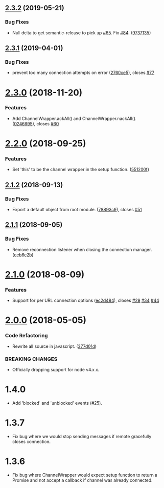 ## [2.3.2](https://github.com/benbria/node-amqp-connection-manager/compare/v2.3.1...v2.3.2) (2019-05-21)


### Bug Fixes

* Null delta to get semantic-release to pick up [#65](https://github.com/benbria/node-amqp-connection-manager/issues/65).  Fix [#84](https://github.com/benbria/node-amqp-connection-manager/issues/84). ([9737135](https://github.com/benbria/node-amqp-connection-manager/commit/9737135))

## [2.3.1](https://github.com/benbria/node-amqp-connection-manager/compare/v2.3.0...v2.3.1) (2019-04-01)


### Bug Fixes

* prevent too many connection attempts on error ([2760ce5](https://github.com/benbria/node-amqp-connection-manager/commit/2760ce5)), closes [#77](https://github.com/benbria/node-amqp-connection-manager/issues/77)

# [2.3.0](https://github.com/benbria/node-amqp-connection-manager/compare/v2.2.0...v2.3.0) (2018-11-20)


### Features

* Add ChannelWrapper.ackAll() and ChannelWrapper.nackAll(). ([0246695](https://github.com/benbria/node-amqp-connection-manager/commit/0246695)), closes [#60](https://github.com/benbria/node-amqp-connection-manager/issues/60)

# [2.2.0](https://github.com/benbria/node-amqp-connection-manager/compare/v2.1.2...v2.2.0) (2018-09-25)


### Features

* Set 'this' to be the channel wrapper in the setup function. ([551200f](https://github.com/benbria/node-amqp-connection-manager/commit/551200f))

## [2.1.2](https://github.com/benbria/node-amqp-connection-manager/compare/v2.1.1...v2.1.2) (2018-09-13)


### Bug Fixes

* Export a default object from root module. ([78893c9](https://github.com/benbria/node-amqp-connection-manager/commit/78893c9)), closes [#51](https://github.com/benbria/node-amqp-connection-manager/issues/51)

## [2.1.1](https://github.com/benbria/node-amqp-connection-manager/compare/v2.1.0...v2.1.1) (2018-09-05)


### Bug Fixes

* Remove reconnection listener when closing the connection manager. ([eeb6e2b](https://github.com/benbria/node-amqp-connection-manager/commit/eeb6e2b))

# [2.1.0](https://github.com/benbria/node-amqp-connection-manager/compare/v2.0.0...v2.1.0) (2018-08-09)


### Features

* Support for per URL connection options ([ec2d484](https://github.com/benbria/node-amqp-connection-manager/commit/ec2d484)), closes [#29](https://github.com/benbria/node-amqp-connection-manager/issues/29) [#34](https://github.com/benbria/node-amqp-connection-manager/issues/34) [#44](https://github.com/benbria/node-amqp-connection-manager/issues/44)

<a name="2.0.0"></a>
# [2.0.0](https://github.com/benbria/node-amqp-connection-manager/compare/v1.4.2...v2.0.0) (2018-05-05)


### Code Refactoring

* Rewrite all source in javascript. ([377d01d](https://github.com/benbria/node-amqp-connection-manager/commit/377d01d))


### BREAKING CHANGES

* Officially dropping support for node v4.x.x.

# 1.4.0

* Add 'blocked' and 'unblocked' events (#25).

# 1.3.7

* Fix bug where we would stop sending messages if remote gracefully closes connection.

# 1.3.6

* Fix bug where ChannelWrapper would expect setup function to return a Promise
  and not accept a callback if channel was already connected.
